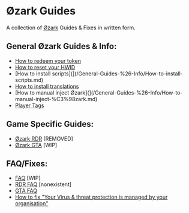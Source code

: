 # Øzark Guides
A collection of [Øzark](https://ozark.gg) Guides & Fixes in written form.

## General Øzark Guides & Info:
- [How to redeem your token](/General-Guides-%26-Info/How-to-redeem-your-token.md)
- [How to reset your HWID](/General-Guides-%26-Info/How-to-reset-your-HWID.md)
- [How to install scripts](](/General-Guides-%26-Info/How-to-install-scripts.md)
- [How to install translations](/General-Guides-%26-Info/How-to-install-translations.md)
- [How to manual inject Øzark](](/General-Guides-%26-Info/How-to-manual-inject-%C3%98zark.md)
- [Player Tags](/General-Guides-%26-Info/Player-Tags.md)

## Game Specific Guides:
- [Øzark RDR](/%C3%98zark-RDR/) [REMOVED]
- [Øzark GTA](/%C3%98zark-GTA/) [WIP]

## FAQ/Fixes:
- [FAQ](/Fixes/FAQ.md) [WIP]
- [RDR FAQ]() [nonexistent]
- [GTA FAQ](/%C3%98zark-GTA/In-Game-Guides/GTA-FAQ.md)
- [How to fix "Your Virus & threat protection is managed by your organisation"](/Fixes/How-to-fix-"Your-Virus-%26-threat-protection-is-managed-by-your-organisation.md)
